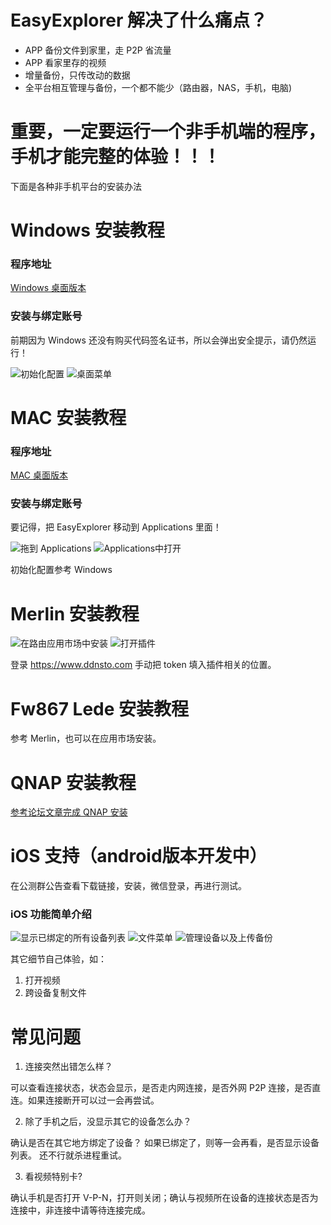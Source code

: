 # EasyExplorer 解决了什么痛点？
* APP 备份文件到家里，走 P2P 省流量
* APP 看家里存的视频
* 增量备份，只传改动的数据
* 全平台相互管理与备份，一个都不能少（路由器，NAS，手机，电脑)

# 重要，一定要运行一个非手机端的程序，手机才能完整的体验！！！
下面是各种非手机平台的安装办法　

# Windows 安装教程
### 程序地址
[Windows 桌面版本](https://firmware.koolshare.cn/binary/EasyExplorerLatest/EasyExplorer.exe)

### 安装与绑定账号

前期因为 Windows 还没有购买代码签名证书，所以会弹出安全提示，请仍然运行！

![初始化配置](https://github.com/koolshare/ddnsto/raw/master/doc/img/win01.png "初始化配置")
![桌面菜单](https://github.com/koolshare/ddnsto/raw/master/doc/img/win02.png "桌面菜单")

# MAC 安装教程
### 程序地址
[MAC 桌面版本](https://firmware.koolshare.cn/binary/EasyExplorerLatest/EasyExplorer.dmg)

### 安装与绑定账号

要记得，把 EasyExplorer 移动到 Applications 里面！

![拖到 Applications](https://github.com/koolshare/ddnsto/raw/master/doc/img/mac01.png "拖到 Applications")
![Applications中打开](https://github.com/koolshare/ddnsto/raw/master/doc/img/mac02.png "Applications中打开")

初始化配置参考 Windows

# Merlin 安装教程
![在路由应用市场中安装](https://github.com/koolshare/ddnsto/raw/master/doc/img/arm02.png "在路由应用市场中安装")
![打开插件](https://github.com/koolshare/ddnsto/raw/master/doc/img/arm02.jpg "打开插件")

登录 https://www.ddnsto.com 手动把 token 填入插件相关的位置。

# Fw867 Lede 安装教程
参考 Merlin，也可以在应用市场安装。

# QNAP 安装教程
[参考论坛文章完成 QNAP 安装](http://koolshare.cn/thread-156616-1-1.html)

# iOS 支持（android版本开发中）
在公测群公告查看下载链接，安装，微信登录，再进行测试。
### iOS 功能简单介绍
![显示已绑定的所有设备列表](https://github.com/koolshare/ddnsto/raw/master/doc/img/iOS01.jpg "显示已绑定的所有设备列表")
![文件菜单](https://github.com/koolshare/ddnsto/raw/master/doc/img/iOS05.jpg "文件菜单")
![管理设备以及上传备份](https://github.com/koolshare/ddnsto/raw/master/doc/img/iOS03.jpg "管理设备以及上传备份")

其它细节自己体验，如：
1. 打开视频
2. 跨设备复制文件

# 常见问题
1. 连接突然出错怎么样？

可以查看连接状态，状态会显示，是否走内网连接，是否外网 P2P 连接，是否直连。如果连接断开可以过一会再尝试。

2. 除了手机之后，没显示其它的设备怎么办？

确认是否在其它地方绑定了设备？
如果已绑定了，则等一会再看，是否显示设备列表。
还不行就杀进程重试。

3. 看视频特别卡?

确认手机是否打开 V-P-N，打开则关闭；确认与视频所在设备的连接状态是否为连接中，非连接中请等待连接完成。

